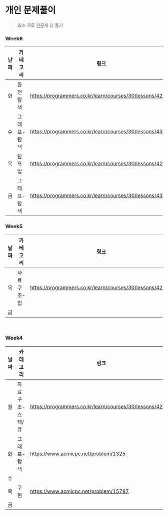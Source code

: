 # 개인 문제풀이
> 최소 하루 한문제 더 풀기

### Week6

|날짜|카테고리|링크|풀었니?|
|---|---|---|---|
|화|완전탐색|https://programmers.co.kr/learn/courses/30/lessons/42839||
|수|그래프-탐색|https://programmers.co.kr/learn/courses/30/lessons/43165||
|목|탐욕법|https://programmers.co.kr/learn/courses/30/lessons/42860||
|금|그래프-탐색|https://programmers.co.kr/learn/courses/30/lessons/43162||

### Week5

|날짜|카테고리|링크|풀었니?|
|---|---|---|---|
|목|자료구조-힙|https://programmers.co.kr/learn/courses/30/lessons/42627|O|
|금|||X|

<br>

### Week4

|날짜|카테고리|링크|풀었니?|
|---|---|---|---|
|월|자료구조-스택/큐|https://programmers.co.kr/learn/courses/30/lessons/42583|O|
|화|그래프-탐색|https://www.acmicpc.net/problem/1325|O|
|수|||X|
|목|구현|https://www.acmicpc.net/problem/15787|O|
|금|||X|
